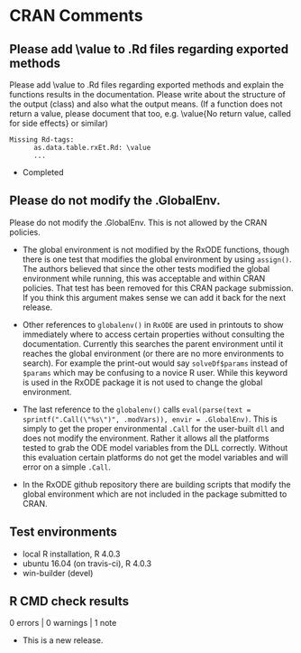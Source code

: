 # CRAN Comments

##  Please add \value to .Rd files regarding exported methods 

Please add \value to .Rd files regarding exported methods and
  explain the functions results in the documentation. Please write
  about the structure of the output (class) and also what the output
  means. (If a function does not return a value, please document that
  too, e.g.  \value{No return value, called for side effects} or
  similar)

```
Missing Rd-tags:
      as.data.table.rxEt.Rd: \value
      ...
```

 - Completed

##  Please do not modify the .GlobalEnv. 

Please do not modify the .GlobalEnv. This is not allowed by the CRAN
policies.

- The global environment is not modified by the RxODE functions,
  though there is one test that modifies the global environment by
  using `assign()`.  The authors believed that since the other tests
  modified the global environment while running, this was acceptable
  and within CRAN policies.  That test has been removed for this CRAN
  package submission.  If you think this argument makes sense we can
  add it back for the next release.
  
- Other references to `globalenv()` in `RxODE` are used in
  printouts to show immediately where to access certain properties
  without consulting the documentation.  Currently this searches the
  parent environment until it reaches the global environment (or there
  are no more environments to search).  For example the print-out
  would say `solveDf$params` instead of `$params` which may be confusing
  to a novice R user. While this keyword is used in the RxODE package
  it is not used to change the global environment.

- The last reference to the `globalenv()` calls `eval(parse(text =
  sprintf(".Call(\"%s\")", .modVars)), envir = .GlobalEnv)`.  This is
  simply to get the proper environmental `.Call` for the user-built
  `dll` and does not modify the environment.  Rather it allows all the
  platforms tested to grab the ODE model variables from the DLL
  correctly.  Without this evaluation certain platforms do not get the
  model variables and will error on a simple `.Call`.

- In the RxODE github repository there are building scripts that
  modify the global environment which are not included in the package
  submitted to CRAN.

## Test environments
* local R installation, R 4.0.3
* ubuntu 16.04 (on travis-ci), R 4.0.3
* win-builder (devel)

## R CMD check results

0 errors | 0 warnings | 1 note

* This is a new release.
